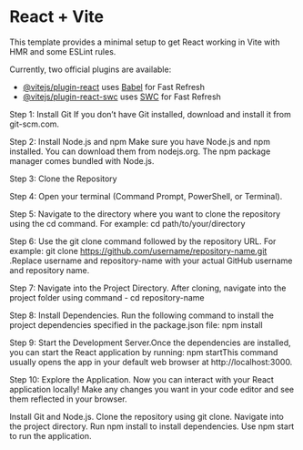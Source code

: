 # React + Vite

This template provides a minimal setup to get React working in Vite with HMR and some ESLint rules.

Currently, two official plugins are available:

- [@vitejs/plugin-react](https://github.com/vitejs/vite-plugin-react/blob/main/packages/plugin-react/README.md) uses [Babel](https://babeljs.io/) for Fast Refresh
- [@vitejs/plugin-react-swc](https://github.com/vitejs/vite-plugin-react-swc) uses [SWC](https://swc.rs/) for Fast Refresh

Step 1: Install Git If you don’t have Git installed, download and install it from git-scm.com.

Step 2: Install Node.js and npm Make sure you have Node.js and npm installed. You can download them from nodejs.org. The npm package manager comes bundled with Node.js.

Step 3: Clone the Repository 

Step 4: Open your terminal (Command Prompt, PowerShell, or Terminal).

Step 5: Navigate to the directory where you want to clone the repository using the cd command. For example: cd path/to/your/directory 

Step 6: Use the git clone command followed by the repository URL. For example: git clone https://github.com/username/repository-name.git .Replace username and repository-name with your actual GitHub username and repository name. 

Step 7: Navigate into the Project Directory. After cloning, navigate into the project folder using command - cd repository-name 

Step 8: Install Dependencies. Run the following command to install the project dependencies specified in the package.json file: npm install 

Step 9: Start the Development Server.Once the dependencies are installed, you can start the React application by running: npm startThis command usually opens the app in your default web browser at http://localhost:3000.

Step 10: Explore the Application. Now you can interact with your React application locally! Make any changes you want in your code editor and see them reflected in your browser.

Install Git and Node.js. Clone the repository using git clone. Navigate into the project directory. Run npm install to install dependencies. Use npm start to run the application.
